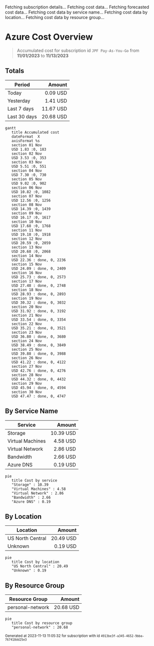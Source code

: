 Fetching subscription details...
Fetching cost data...
Fetching forecasted cost data...
Fetching cost data by service name...
Fetching cost data by location...
Fetching cost data by resource group...
# Azure Cost Overview

> Accumulated cost for subscription id `JPF Pay-As-You-Go` from **11/01/2023** to **11/13/2023**

## Totals

|Period|Amount|
|---|---:|
|Today|0.09 USD|
|Yesterday|1.41 USD|
|Last 7 days|11.67 USD|
|Last 30 days|20.68 USD|

```mermaid
gantt
   title Accumulated cost
   dateFormat  X
   axisFormat %s
   section 01 Nov
   USD 1.83 :0, 183
   section 02 Nov
   USD 3.53 :0, 353
   section 03 Nov
   USD 5.51 :0, 551
   section 04 Nov
   USD 7.30 :0, 730
   section 05 Nov
   USD 9.02 :0, 902
   section 06 Nov
   USD 10.82 :0, 1082
   section 07 Nov
   USD 12.56 :0, 1256
   section 08 Nov
   USD 14.39 :0, 1439
   section 09 Nov
   USD 16.17 :0, 1617
   section 10 Nov
   USD 17.68 :0, 1768
   section 11 Nov
   USD 19.18 :0, 1918
   section 12 Nov
   USD 20.59 :0, 2059
   section 13 Nov
   USD 20.68 :0, 2068
   section 14 Nov
   USD 22.36 : done, 0, 2236
   section 15 Nov
   USD 24.09 : done, 0, 2409
   section 16 Nov
   USD 25.73 : done, 0, 2573
   section 17 Nov
   USD 27.48 : done, 0, 2748
   section 18 Nov
   USD 28.93 : done, 0, 2893
   section 19 Nov
   USD 30.32 : done, 0, 3032
   section 20 Nov
   USD 31.92 : done, 0, 3192
   section 21 Nov
   USD 33.54 : done, 0, 3354
   section 22 Nov
   USD 35.21 : done, 0, 3521
   section 23 Nov
   USD 36.80 : done, 0, 3680
   section 24 Nov
   USD 38.49 : done, 0, 3849
   section 25 Nov
   USD 39.88 : done, 0, 3988
   section 26 Nov
   USD 41.22 : done, 0, 4122
   section 27 Nov
   USD 42.76 : done, 0, 4276
   section 28 Nov
   USD 44.32 : done, 0, 4432
   section 29 Nov
   USD 45.94 : done, 0, 4594
   section 30 Nov
   USD 47.47 : done, 0, 4747
```

## By Service Name

|Service|Amount|
|---|---:|
|Storage|10.39 USD|
|Virtual Machines|4.58 USD|
|Virtual Network|2.86 USD|
|Bandwidth|2.66 USD|
|Azure DNS|0.19 USD|

```mermaid
pie
   title Cost by service
   "Storage" : 10.39
   "Virtual Machines" : 4.58
   "Virtual Network" : 2.86
   "Bandwidth" : 2.66
   "Azure DNS" : 0.19
```

## By Location

|Location|Amount|
|---|---:|
|US North Central|20.49 USD|
|Unknown|0.19 USD|

```mermaid
pie
   title Cost by location
   "US North Central" : 20.49
   "Unknown" : 0.19
```

## By Resource Group

|Resource Group|Amount|
|---|---:|
|personal-network|20.68 USD|

```mermaid
pie
   title Cost by resource group
   "personal-network" : 20.68
```

<sup>Generated at 2023-11-13 11:05:32 for subscription with id `4913be3f-a345-4652-9bba-767418dd25e3`</sup>
